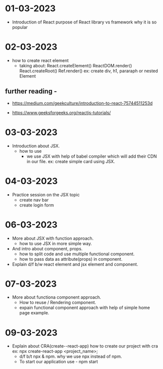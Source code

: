 # 01-03-2023
- Introduction of React
   purpose of React
   library vs framework
   why it is so popular

# 02-03-2023
- how to create react element
   - taking about:
      React.createElement()
      ReactDOM.render()
      React.createRoot()
      Ref.render()
    ex: create div, h1, pararaph or nested Element

## further reading -
- https://medium.com/geekculture/introduction-to-react-75744511253d

- https://www.geeksforgeeks.org/reactjs-tutorials/


# 03-03-2023
- Introduction about JSX.
   - how to use
      - we use JSX with help of babel compiler which will add their CDN in our file.
   ex: create simple card using JSX.

# 04-03-2023
- Practice session on the JSX topic
   - create nav bar
   - create login form


# 06-03-2023
- More about JSX with function approach.
   - how to use JSX in more simple way.
- And intro about component, props.
   - how to split code and use multiple functional component.
   - how to pass data as attribute(props) in component.
- Explain d/f b/w react element and jsx element and component.

# 07-03-2023
- More about functiona component approach.
   - How to reuse / Rendering component.
   - expain functional component approach with help of simple home page example.

# 09-03-2023
- Explain about CRA(create--react-app)
   how to create our project with cra
   ex: npx create-react-app <project_name>;
   - d/f b/t npx & npm. why we use npx instead of npm.
   - To start our application use - npm start  


#


#


#
